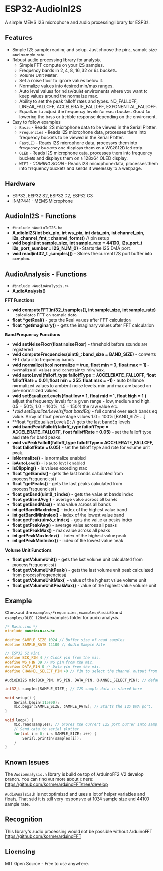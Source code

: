 # ESP32-AudioInI2S
A simple MEMS I2S microphone and audio processing library for ESP32.

## Features
* Simple I2S sample reading and setup. Just choose the pins, sample size and sample rate.
* Robust audio processing library for analysis.
  * Simple FFT compute on your I2S samples.
  * Frequency bands in 2, 4, 8, 16, 32 or 64 buckets.
  * Volume Unit Meter.
  * Set a noise floor to ignore values below it.
  * Normalize values into desired min/max ranges.
  * Auto level values for noisy/quiet enviroments where you want to keep values around the normalize max.
  * Ability to set the peak falloff rates and types. NO_FALLOFF, LINEAR_FALLOFF, ACCELERATE_FALLOFF, EXPONENTIAL_FALLOFF.
  * Equalizer to adjust the frequency levels for each bucket. Good for lowering the bass or trebble response depending on the enviroment.
* Easy to follow examples
  * `Basic` - Reads I2S microphone data to be viewed in the Serial Plotter.
  * `Frequencies` - Reads I2S microphone data, processes them into frequency buckets to be viewed in the Serial Plotter.
  * `FastLED` - Reads I2S microphone data, processes them into frequency buckets and displays them on a WS2812B led strip.
  * `OLED` - Reads I2S microphone data, processes them into frequency buckets and displays them on a 128x64 OLED display.
  * `WIFI` - *COMING SOON* - Reads I2S microphone data, processes them into frequency buckets and sends it wirelessly to a webpage.


## Hardware 
* ESP32, ESP32 S2, ESP32 C2, ESP32 C3
* INMP441 - MEMS Microphone

## AudioInI2S - Functions
* `#include <AudioInI2S.h>`
* **AudioInI2S(int bck_pin, int ws_pin, int data_pin, int channel_pin, i2s_channel_fmt_t channel_format)** // pin setup 
* **void begin(int sample_size, int sample_rate = 44100, i2s_port_t i2s_port_number = I2S_NUM_0)** - Starts the I2S DMA port.
* **void read(int32_t _samples[])** - Stores the current I2S port buffer into samples.

## AudioAnalysis - Functions
* `#include <AudioAnalysis.h>`
* **AudioAnalysis()**

**FFT Functions**
* **void computeFFT(int32_t samples[], int sample_size, int sample_rate)** - calculates FFT on sample data
* **float \*getReal()** - gets the Real values after FFT calculation
* **float \*getImaginary()** - gets the imaginary values after FFT calculation

**Band Frequency Functions**
* **void setNoiseFloor(float noiseFloor)** - threshold before sounds are registered
* **void computeFrequencies(uint8_t band_size = BAND_SIZE)** - converts FFT data into frequency bands
* **void normalize(bool normalize = true, float min = 0, float max = 1)** - normalize all values and constrain to min/max.
* **void autoLevel(falloff_type falloffType = ACCELERATE_FALLOFF, float falloffRate = 0.01, float min = 255, float max = -1)** - auto ballance normalized values to ambient noise levels. min and max are based on pre-normalized values.
* **void setEqualizerLevels(float low = 1, float mid = 1, float high = 1 )** adjust the frequency levels for a given range - low, medium and high. 0.5 = 50%, 1.0 = 100%, 1.5 = 150%  the raw value etc.
* **void setEqualizerLevels(float *bandEq)** - full control over each bands eq value. Array of float percentage values 1.0 = 100% [BAND_SIZE ...]
* **float *getEqualizerLevels(); // gets the last bandEq levels
* **void bandPeakFalloff(falloff_type falloffType = ACCELERATE_FALLOFF, float falloffRate = 0.05)** - set the falloff type and rate for band peaks.
* **void vuPeakFalloff(falloff_type falloffType = ACCELERATE_FALLOFF, float falloffRate = 0.05)** - set the falloff type and rate for volume unit peak.
* **isNormalize()** - is normalize enabled
* **isAutoLevel()** - is auto level enabled
* **isClipping()** - is values exceding max
* **float \*getBands()** - gets the last bands calculated from processFrequencies()
* **float \*getPeaks()** - gets the last peaks calculated from processFrequencies()
* **float getBand(uint8_t index)** - gets the value at bands index
* **float getBandAvg()** - average value across all bands
* **float getBandMax()** - max value across all bands
* **int getBandMaxIndex()** - index of the highest value band
* **int getBandMinIndex()** - index of the lowest value band
* **float getPeak(uint8_t index)** - gets the value at peaks index
* **float getPeakAvg()** - average value across all peaks
* **float getPeakMax()** - max value across all peaks
* **int getPeakMaxIndex()** - index of the highest value peak
* **int getPeakMinIndex()** - index of the lowest value peak

**Volume Unit Functions**
* **float getVolumeUnit()** - gets the last volume unit calculated from processFrequencies()
* **float getVolumeUnitPeak()** - gets the last volume unit peak calculated from processFrequencies()
* **float getVolumeUnitMax()** - value of the highest value volume unit
* **float getVolumeUnitPeakMax()** - value of the highest value volume unit


## Example
Checkout the `examples/Frequencies`, `examples/FastLED` and `examples/OLED_128x64` examples folder for audio analysis.
```c++
/* Basic.ino */
#include <AudioInI2S.h>

#define SAMPLE_SIZE 1024 // Buffer size of read samples
#define SAMPLE_RATE 44100 // Audio Sample Rate

// ESP32 S2 Mini 
#define BCK_PIN 4 // Clock pin from the mic.
#define WS_PIN 39 // WS pin from the mic.
#define DATA_PIN 5 // Data pin from the mic.
#define CHANNEL_SELECT_PIN 40 // Pin to select the channel output from the mic.

AudioInI2S mic(BCK_PIN, WS_PIN, DATA_PIN, CHANNEL_SELECT_PIN); // defaults to RIGHT channel.

int32_t samples[SAMPLE_SIZE]; // I2S sample data is stored here

void setup() {
    Serial.begin(115200);
    mic.begin(SAMPLE_SIZE, SAMPLE_RATE); // Starts the I2S DMA port.
}

void loop() {
    mic.read(samples); // Stores the current I2S port buffer into samples.
    // Send data to serial plotter
    for(int i = 0; i < SAMPLE_SIZE; i++) {
        Serial.println(samples[i]);
    }
}
```

## Known Issues
The `AudioAnalysis.h` library is build on top of ArduinoFF2 V2 develop branch. You can find out more about it here: https://github.com/kosme/arduinoFFT/tree/develop

`AudioAnalsis.h` is not optimized and uses a lot of helper variables and floats. That said it is still very responsive at 1024 sample size and 44100 sample rate.

## Recognition
This library's audio processing would not be possible without ArduinoFFT https://github.com/kosme/arduinoFFT

## Licensing 
MIT Open Source - Free to use anywhere. 
